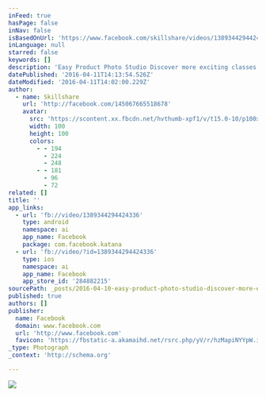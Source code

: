 ```yaml
---
inFeed: true
hasPage: false
inNav: false
isBasedOnUrl: 'https://www.facebook.com/skillshare/videos/1389344294424336/'
inLanguage: null
starred: false
keywords: []
description: 'Easy Product Photo Studio Discover more exciting classes: http://skl.sh/browse-photo'
datePublished: '2016-04-11T14:13:54.526Z'
dateModified: '2016-04-11T14:02:00.229Z'
author:
  - name: Skillshare
    url: 'http://facebook.com/145067665518678'
    avatar:
      src: 'https://scontent.xx.fbcdn.net/hvthumb-xpf1/v/t15.0-10/p100x100/410592_1382645975094168_1865989139_n.jpg?oh=d180e336621a6ecbb2e3a1ab6fe5174c&oe=57808E8C'
      width: 100
      height: 100
      colors:
        - - 194
          - 224
          - 248
        - - 181
          - 96
          - 72
related: []
title: ''
app_links:
  - url: 'fb://video/1389344294424336'
    type: android
    namespace: ai
    app_name: Facebook
    package: com.facebook.katana
  - url: 'fb://video/?id=1389344294424336'
    type: ios
    namespace: ai
    app_name: Facebook
    app_store_id: '284882215'
sourcePath: _posts/2016-04-10-easy-product-photo-studio-discover-more-exciting-classes-ht.md
published: true
authors: []
publisher:
  name: Facebook
  domain: www.facebook.com
  url: 'http://www.facebook.com'
  favicon: 'https://fbstatic-a.akamaihd.net/rsrc.php/yV/r/hzMapiNYYpW.ico'
_type: Photograph
_context: 'http://schema.org'

---
```

![](https://s3-us-west-2.amazonaws.com/the-grid-img/p/971b42fb547f0f3300899d4ec83b574b2db5c8cc.jpg)